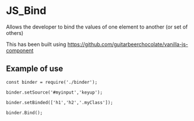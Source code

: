 # JS_Bind
Allows the developer to bind the values of one element to another (or set of others)

This has been built using https://github.com/guitarbeerchocolate/vanilla-js-component
## Example of use
`const binder = require('./binder');`

`binder.setSource('#myinput','keyup');`

`binder.setBinded(['h1','h2','.myClass']);`

`binder.Bind();`
